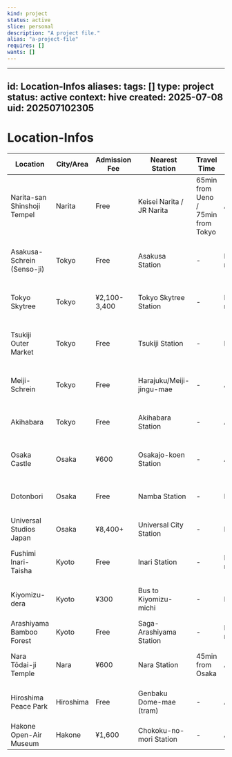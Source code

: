 ```yaml
---
kind: project
status: active
slice: personal
description: "A project file."
alias: "a-project-file"
requires: []
wants: []
---
```

---
id: Location-Infos
aliases: 
tags: []
type: project
status: active
context: hive
created: 2025-07-08
uid: 202507102305
---

# Location-Infos

| Location | City/Area | Admission Fee | Nearest Station | Travel Time | Best Time | Notes |
|----------|-----------|---------------|-----------------|-------------|-----------|-------|
| Narita-san Shinshoji Tempel | Narita | Free | Keisei Narita / JR Narita | 65min from Ueno / 75min from Tokyo | Any time | 10min walk from station |
| Asakusa-Schrein (Senso-ji) | Tokyo | Free | Asakusa Station | - | Early morning | Senso-ji temple complex, Kaminari-mon gate |
| Tokyo Skytree | Tokyo | ¥2,100-3,400 | Tokyo Skytree Station | - | Early morning | Best visibility, shopping center |
| Tsukiji Outer Market | Tokyo | Free | Tsukiji Station | - | Morning | Old fish market, many shops and food |
| Meiji-Schrein | Tokyo | Free | Harajuku/Meiji-jingu-mae | - | Any time | Forest path access to shrine |
| Akihabara | Tokyo | Free | Akihabara Station | - | Any time | Electric Town, shops and cafes |
| Osaka Castle | Osaka | ¥600 | Osakajo-koen Station | - | Any time | Castle and park, top floor great view |
| Dotonbori | Osaka | Free | Namba Station | - | Evening | Ebisubashi Bridge, Glico Man sign |
| Universal Studios Japan | Osaka | ¥8,400+ | Universal City Station | - | Full day | Theme park |
| Fushimi Inari-Taisha | Kyoto | Free | Inari Station | - | Early morning | Torii gate path, avoid crowds |
| Kiyomizu-dera | Kyoto | ¥300 | Bus to Kiyomizu-michi | - | Early/late | Very crowded but worth the view |
| Arashiyama Bamboo Forest | Kyoto | Free | Saga-Arashiyama Station | - | Early morning | Bamboo grove |
| Nara Tōdai-ji Temple | Nara | ¥600 | Nara Station | 45min from Osaka | Any time | Giant Buddha statue, deer park |
| Hiroshima Peace Park | Hiroshima | Free | Genbaku Dome-mae (tram) | - | Any time | Peace Memorial and museum |
| Hakone Open-Air Museum | Hakone | ¥1,600 | Chokoku-no-mori Station | - | Any time | Outdoor sculpture museum |
